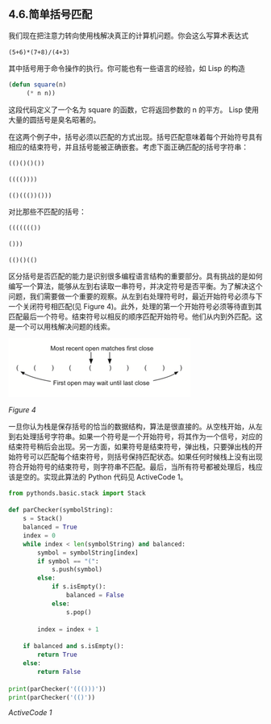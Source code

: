 ## 4.6.简单括号匹配

我们现在把注意力转向使用栈解决真正的计算机问题。你会这么写算术表达式

`(5+6)*(7+8)/(4+3)`

其中括号用于命令操作的执行。你可能也有一些语言的经验，如 Lisp 的构造

```lisp
(defun square(n)
     (* n n))
```

这段代码定义了一个名为 square 的函数，它将返回参数的 n 的平方。 Lisp 使用大量的圆括号是臭名昭著的。

在这两个例子中，括号必须以匹配的方式出现。括号匹配意味着每个开始符号具有相应的结束符号，并且括号能被正确嵌套。考虑下面正确匹配的括号字符串：

```
(()()()())

(((())))

(()((())()))
```

对比那些不匹配的括号：

```
((((((())

()))

(()()(()
```

区分括号是否匹配的能力是识别很多编程语言结构的重要部分。具有挑战的是如何编写一个算法，能够从左到右读取一串符号，并决定符号是否平衡。为了解决这个问题，我们需要做一个重要的观察。从左到右处理符号时，最近开始符号必须与下一个关闭符号相匹配(见 Figure 4)。此外，处理的第一个开始符号必须等待直到其匹配最后一个符号。结束符号以相反的顺序匹配开始符号。他们从内到外匹配。这是一个可以用栈解决问题的线索。

![4.6.简单括号匹配.simpleparcheck](assets/3.6.%E7%AE%80%E5%8D%95%E6%8B%AC%E5%8F%B7%E5%8C%B9%E9%85%8D.simpleparcheck.png)

*Figure 4*

一旦你认为栈是保存括号的恰当的数据结构，算法是很直接的。从空栈开始，从左到右处理括号字符串。如果一个符号是一个开始符号，将其作为一个信号，对应的结束符号稍后会出现。另一方面，如果符号是结束符号，弹出栈，只要弹出栈的开始符号可以匹配每个结束符号，则括号保持匹配状态。如果任何时候栈上没有出现符合开始符号的结束符号，则字符串不匹配。最后，当所有符号都被处理后，栈应该是空的。实现此算法的 Python 代码见 ActiveCode 1。

```python
from pythonds.basic.stack import Stack

def parChecker(symbolString):
    s = Stack()
    balanced = True
    index = 0
    while index < len(symbolString) and balanced:
        symbol = symbolString[index]
        if symbol == "(":
            s.push(symbol)
        else:
            if s.isEmpty():
                balanced = False
            else:
                s.pop()

        index = index + 1

    if balanced and s.isEmpty():
        return True
    else:
        return False

print(parChecker('((()))'))
print(parChecker('(()'))

```

*ActiveCode 1*
